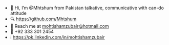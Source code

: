 - 👋 Hi, I’m @Mhtshum from Pakistan talkative, communicative with can-do attitude
- :mag: https://github.com/Mhtshum
- :email: Reach me at mohtishamzubair@hotmail.com  
- :calling: +92 333 301 2454
- :information_source: https://pk.linkedin.com/in/mohtishamzubair
